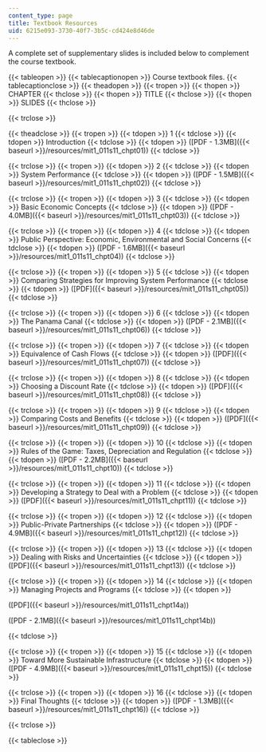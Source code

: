 ```yaml
---
content_type: page
title: Textbook Resources
uid: 6215e093-3730-40f7-3b5c-cd424e8d46de
---
```


A complete set of supplementary slides is included below to complement the course textbook.

{{< tableopen >}}
{{< tablecaptionopen >}}
Course textbook files.
{{< tablecaptionclose >}}
{{< theadopen >}}
{{< tropen >}}
{{< thopen >}}
CHAPTER
{{< thclose >}}
{{< thopen >}}
TITLE
{{< thclose >}}
{{< thopen >}}
SLIDES
{{< thclose >}}

{{< trclose >}}

{{< theadclose >}}
{{< tropen >}}
{{< tdopen >}}
1
{{< tdclose >}}
{{< tdopen >}}
Introduction
{{< tdclose >}}
{{< tdopen >}}
([PDF - 1.3MB]({{< baseurl >}}/resources/mit1_011s11_chpt01))
{{< tdclose >}}

{{< trclose >}}
{{< tropen >}}
{{< tdopen >}}
2
{{< tdclose >}}
{{< tdopen >}}
System Performance
{{< tdclose >}}
{{< tdopen >}}
([PDF - 1.5MB]({{< baseurl >}}/resources/mit1_011s11_chpt02))
{{< tdclose >}}

{{< trclose >}}
{{< tropen >}}
{{< tdopen >}}
3
{{< tdclose >}}
{{< tdopen >}}
Basic Economic Concepts
{{< tdclose >}}
{{< tdopen >}}
([PDF - 4.0MB]({{< baseurl >}}/resources/mit1_011s11_chpt03))
{{< tdclose >}}

{{< trclose >}}
{{< tropen >}}
{{< tdopen >}}
4
{{< tdclose >}}
{{< tdopen >}}
Public Perspective: Economic, Environmental and Social Concerns
{{< tdclose >}}
{{< tdopen >}}
([PDF - 1.6MB]({{< baseurl >}}/resources/mit1_011s11_chpt04))
{{< tdclose >}}

{{< trclose >}}
{{< tropen >}}
{{< tdopen >}}
5
{{< tdclose >}}
{{< tdopen >}}
Comparing Strategies for Improving System Performance
{{< tdclose >}}
{{< tdopen >}}
([PDF]({{< baseurl >}}/resources/mit1_011s11_chpt05))
{{< tdclose >}}

{{< trclose >}}
{{< tropen >}}
{{< tdopen >}}
6
{{< tdclose >}}
{{< tdopen >}}
The Panama Canal
{{< tdclose >}}
{{< tdopen >}}
([PDF - 2.1MB]({{< baseurl >}}/resources/mit1_011s11_chpt06))
{{< tdclose >}}

{{< trclose >}}
{{< tropen >}}
{{< tdopen >}}
7
{{< tdclose >}}
{{< tdopen >}}
Equivalence of Cash Flows
{{< tdclose >}}
{{< tdopen >}}
([PDF]({{< baseurl >}}/resources/mit1_011s11_chpt07))
{{< tdclose >}}

{{< trclose >}}
{{< tropen >}}
{{< tdopen >}}
8
{{< tdclose >}}
{{< tdopen >}}
Choosing a Discount Rate
{{< tdclose >}}
{{< tdopen >}}
([PDF]({{< baseurl >}}/resources/mit1_011s11_chpt08))
{{< tdclose >}}

{{< trclose >}}
{{< tropen >}}
{{< tdopen >}}
9
{{< tdclose >}}
{{< tdopen >}}
Comparing Costs and Benefits
{{< tdclose >}}
{{< tdopen >}}
([PDF]({{< baseurl >}}/resources/mit1_011s11_chpt09))
{{< tdclose >}}

{{< trclose >}}
{{< tropen >}}
{{< tdopen >}}
10
{{< tdclose >}}
{{< tdopen >}}
Rules of the Game: Taxes, Depreciation and Regulation
{{< tdclose >}}
{{< tdopen >}}
([PDF - 2.2MB]({{< baseurl >}}/resources/mit1_011s11_chpt10))
{{< tdclose >}}

{{< trclose >}}
{{< tropen >}}
{{< tdopen >}}
11
{{< tdclose >}}
{{< tdopen >}}
Developing a Strategy to Deal with a Problem
{{< tdclose >}}
{{< tdopen >}}
([PDF]({{< baseurl >}}/resources/mit1_011s11_chpt11))
{{< tdclose >}}

{{< trclose >}}
{{< tropen >}}
{{< tdopen >}}
12
{{< tdclose >}}
{{< tdopen >}}
Public-Private Partnerships
{{< tdclose >}}
{{< tdopen >}}
([PDF - 4.9MB]({{< baseurl >}}/resources/mit1_011s11_chpt12))
{{< tdclose >}}

{{< trclose >}}
{{< tropen >}}
{{< tdopen >}}
13
{{< tdclose >}}
{{< tdopen >}}
Dealing with Risks and Uncertainties
{{< tdclose >}}
{{< tdopen >}}
([PDF]({{< baseurl >}}/resources/mit1_011s11_chpt13))
{{< tdclose >}}

{{< trclose >}}
{{< tropen >}}
{{< tdopen >}}
14
{{< tdclose >}}
{{< tdopen >}}
Managing Projects and Programs
{{< tdclose >}}
{{< tdopen >}}


([PDF]({{< baseurl >}}/resources/mit1_011s11_chpt14a))

([PDF - 2.1MB]({{< baseurl >}}/resources/mit1_011s11_chpt14b))


{{< tdclose >}}

{{< trclose >}}
{{< tropen >}}
{{< tdopen >}}
15
{{< tdclose >}}
{{< tdopen >}}
Toward More Sustainable Infrastructure
{{< tdclose >}}
{{< tdopen >}}
([PDF - 4.9MB]({{< baseurl >}}/resources/mit1_011s11_chpt15))
{{< tdclose >}}

{{< trclose >}}
{{< tropen >}}
{{< tdopen >}}
16
{{< tdclose >}}
{{< tdopen >}}
Final Thoughts
{{< tdclose >}}
{{< tdopen >}}
([PDF - 1.3MB]({{< baseurl >}}/resources/mit1_011s11_chpt16))
{{< tdclose >}}

{{< trclose >}}

{{< tableclose >}}